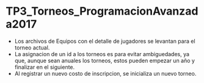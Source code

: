 # TP3_Torneos_ProgramacionAvanzada2017

- Los archivos de Equipos con el detalle de jugadores se levantan para el torneo actual.
- La asignacion de un id a los torneos es para evitar ambiguedades, ya que, aunque sean anuales los torneos, estos pueden empezar un año y finalizar en el siguiente.
- Al registrar un nuevo costo de inscripcion, se inicializa un nuevo torneo. 